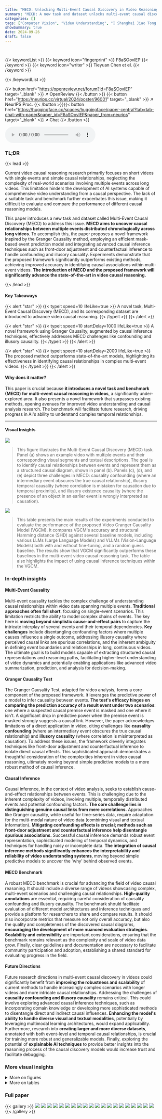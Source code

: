 ```yaml
---
title: "MECD: Unlocking Multi-Event Causal Discovery in Video Reasoning"
summary: "MECD: A new task and dataset unlocks multi-event causal discovery in videos, enabling a novel framework that outperforms existing models by efficiently identifying causal relationships between chronol..."
categories: []
tags: ["Computer Vision", "Video Understanding", "🏢 Shanghai Jiao Tong University",]
showSummary: true
date: 2024-09-26
draft: false
---
```


<br>

{{< keywordList >}}
{{< keyword icon="fingerprint" >}} F8aSOovlEP {{< /keyword >}}
{{< keyword icon="writer" >}} Tieyuan Chen et el. {{< /keyword >}}
 
{{< /keywordList >}}

{{< button href="https://openreview.net/forum?id=F8aSOovlEP" target="_blank" >}}
↗ OpenReview
{{< /button >}}
{{< button href="https://neurips.cc/virtual/2024/poster/96001" target="_blank" >}}
↗ NeurIPS Proc.
{{< /button >}}{{< button href="https://huggingface.co/spaces/huggingface/paper-central?tab=tab-chat-with-paper&paper_id=F8aSOovlEP&paper_from=neurips" target="_blank" >}}
↗ Chat
{{< /button >}}



<audio controls>
    <source src="https://ai-paper-reviewer.com/F8aSOovlEP/podcast.wav" type="audio/wav">
    Your browser does not support the audio element.
</audio>


### TL;DR


{{< lead >}}

Current video causal reasoning research primarily focuses on short videos with single events and simple causal relationships, neglecting the complexity of real-world scenarios involving multiple events across long videos. This limitation hinders the development of AI systems capable of comprehensive video understanding from a causal perspective.  The lack of a suitable task and benchmark further exacerbates this issue, making it difficult to evaluate and compare the performance of different causal reasoning models. 

This paper introduces a new task and dataset called Multi-Event Causal Discovery (MECD) to address this issue.  **MECD aims to uncover causal relationships between multiple events distributed chronologically across long videos**.  To accomplish this, the paper proposes a novel framework inspired by the Granger Causality method, employing an efficient mask-based event prediction model and integrating advanced causal inference techniques such as front-door adjustment and counterfactual inference to handle confounding and illusory causality.  Experiments demonstrate that the proposed framework significantly outperforms existing methods, achieving improved accuracy in identifying causal associations within multi-event videos.  **The introduction of MECD and the proposed framework will significantly advance the state-of-the-art in video causal reasoning.**

{{< /lead >}}


#### Key Takeaways

{{< alert "star" >}}
{{< typeit speed=10 lifeLike=true >}} A novel task, Multi-Event Causal Discovery (MECD), and its corresponding dataset are introduced to advance video causal reasoning. {{< /typeit >}}
{{< /alert >}}

{{< alert "star" >}}
{{< typeit speed=10 startDelay=1000 lifeLike=true >}} A novel framework using Granger Causality, augmented by causal inference techniques, effectively addresses MECD challenges like confounding and illusory causality. {{< /typeit >}}
{{< /alert >}}

{{< alert "star" >}}
{{< typeit speed=10 startDelay=2000 lifeLike=true >}} The proposed method outperforms state-of-the-art models, highlighting its effectiveness in identifying causal relationships in complex multi-event videos. {{< /typeit >}}
{{< /alert >}}

#### Why does it matter?
This paper is crucial because **it introduces a novel task and benchmark (MECD) for multi-event causal reasoning in videos**, a significantly under-explored area.  It also presents a novel framework that surpasses existing methods, opening avenues for improved video understanding and causal analysis research. The benchmark will facilitate future research, driving progress in AI's ability to understand complex temporal relationships.

------
#### Visual Insights



![](https://ai-paper-reviewer.com/F8aSOovlEP/figures_1_1.jpg)

> This figure illustrates the Multi-Event Causal Discovery (MECD) task.  Panel (a) shows an example video with multiple events and their corresponding visual segments and textual descriptions.  The goal is to identify causal relationships between events and represent them as a structured causal diagram, shown in panel (b). Panels (c), (d), and (e) depict three challenges in MECD: causality confounding (where an intermediary event obscures the true causal relationship), illusory temporal causality (where correlation is mistaken for causation due to temporal proximity), and illusory existence causality (where the presence of an object in an earlier event is wrongly interpreted as causation).





![](https://ai-paper-reviewer.com/F8aSOovlEP/tables_7_1.jpg)

> This table presents the main results of the experiments conducted to evaluate the performance of the proposed Video Granger Causality Model (VGCM).  It compares VGCM's accuracy and structural Hamming distance (SHD) against several baseline models, including various LLMs (Large Language Models) and VLLMs (Vision-Language Models) both with and without fine-tuning,  and a random guess baseline. The results show that VGCM significantly outperforms these baselines in the multi-event video causal reasoning task. The table also highlights the impact of using causal inference techniques within the VGCM.





### In-depth insights


#### Multi-Event Causality
Multi-event causality tackles the complex challenge of understanding causal relationships within video data spanning multiple events.  **Traditional approaches often fall short**, focusing on single-event scenarios.  This limitation restricts the ability to model complex chains of events.  The key here is **moving beyond simplistic cause-and-effect pairs** to capture the intricate interplay of several events and their temporal dependencies.  **Key challenges** include disentangling confounding factors where multiple causes influence a single outcome, addressing illusory causality where perceived causal links are spurious correlations, and the inherent ambiguity in defining event boundaries and relationships in long, continuous videos.  The ultimate goal is to build models capable of extracting structured causal representations and reasoning paths, facilitating higher-level understanding of video dynamics and potentially enabling applications like advanced video summarization, prediction, and analysis for decision-making.

#### Granger Causality Test
The Granger Causality Test, adapted for video analysis, forms a core component of the proposed framework.  It leverages the predictive power of a model to infer causality between events.  **The test's efficacy hinges on comparing the prediction accuracy of a result event under two scenarios**: one where a suspected causal premise event is masked and one where it isn't. A significant drop in predictive power when the premise event is masked strongly suggests a causal link.  However, the paper acknowledges limitations of a direct application in video, citing challenges like **causality confounding** (where an intermediary event obscures the true causal relationship) and **illusory causality** (where correlation is misinterpreted as causation). To address these issues, the framework cleverly integrates techniques like front-door adjustment and counterfactual inference to isolate direct causal effects.  This sophisticated approach demonstrates a thoughtful consideration of the complexities inherent in video causal reasoning, ultimately moving beyond simple predictive models to a more robust method of causal inference.

#### Causal Inference
Causal inference, in the context of video analysis, seeks to establish cause-and-effect relationships between events.  This is challenging due to the inherent complexity of videos, involving multiple, temporally distributed events and potential confounding factors.  **The core challenge lies in distinguishing genuine causal links from mere correlations.**  Approaches like Granger causality, while useful for time-series data, require adaptation for the multi-modal nature of video data (combining visual and textual information).  **Mitigating confounding effects is crucial; methods such as front-door adjustment and counterfactual inference help disentangle spurious associations.**  Successful causal inference demands robust event representation, sophisticated modeling of temporal dynamics, and techniques for handling noisy or incomplete data. **The integration of causal inference methods significantly enhances the interpretability and reliability of video understanding systems**, moving beyond simple predictive models to uncover the 'why' behind observed events.

#### MECD Benchmark
A robust MECD benchmark is crucial for advancing the field of video causal reasoning.  It should include a diverse range of videos showcasing complex, multi-event scenarios and challenging causal relationships. **High-quality annotations** are essential, requiring careful consideration of causality confounding and illusory causality.  The benchmark should facilitate evaluation of different model architectures and inference techniques and provide a platform for researchers to share and compare results. It should also incorporate metrics that measure not only overall accuracy, but also the quality and completeness of the discovered causal diagrams, **encouraging the development of more nuanced evaluation strategies**.  **Scalability and extensibility** are important considerations, ensuring that the benchmark remains relevant as the complexity and scale of video data grow.  Finally, clear guidelines and documentation are necessary to facilitate community participation and adoption, establishing a shared standard for evaluating progress in the field.

#### Future Directions
Future research directions in multi-event causal discovery in videos could significantly benefit from **improving the robustness and scalability** of current methods to handle increasingly complex scenarios with longer videos and more intricate causal relationships.  Addressing the challenges of **causality confounding and illusory causality** remains critical.  This could involve exploring advanced causal inference techniques, such as incorporating domain knowledge or developing more sophisticated methods to disentangle direct and indirect causal influences. **Enhancing the model's ability to handle diverse visual and textual modalities**, potentially by leveraging multimodal learning architectures, would expand applicability.  Furthermore, research into **creating larger and more diverse datasets**, annotated with both event-level and temporal causal relationships, is crucial for training more robust and generalizable models.  Finally, exploring the potential of **explainable AI techniques** to provide better insights into the reasoning process of the causal discovery models would increase trust and facilitate debugging.


### More visual insights

<details>
<summary>More on figures
</summary>


![](https://ai-paper-reviewer.com/F8aSOovlEP/figures_3_1.jpg)

> This figure shows the composition of the MECD dataset.  (a1) displays five main video categories (Sports & Competition, Making & Creating, Daily Activities, Performing & Displaying, Interaction & Socializing) and a word cloud summarizing the common activities within each category.  (a2) shows two graphs: the first graph shows the relationship between the position of an event and its likelihood of having a causal relation with the final event, with the second-to-last event being the most influential; and the second graph is a histogram illustrating the distribution of the number of events per video in the dataset.


![](https://ai-paper-reviewer.com/F8aSOovlEP/figures_4_1.jpg)

> This figure illustrates the architecture of the Video Granger Causality Model (VGCM).  The model takes video and caption data as input, processes them through separate video and caption encoders. These encodings are then fed into a multi-modal decoder, which has two branches. One branch uses all premise events (unmasked) to predict the result event, while the other masks a single premise event at a time to assess its causal impact. The results are then compared by a relation head that determines whether a causal relation exists between the premise and result events, alongside a caption head to predict the textual description of the result event.


![](https://ai-paper-reviewer.com/F8aSOovlEP/figures_6_1.jpg)

> This figure illustrates how causality confounding and illusory causality affect causal relationships in multi-event videos.  Panel (a1) shows a simplified causal diagram with three events (ek-1, ek, ek+1) leading to a result event (eN).  When the middle event (ek) is masked (removed from consideration), the direct causal effect from ek-1 to eN is lost (blue dotted line), and a spurious causal link between ek+1 and eN might appear (red dotted line). Panel (a2) details the methods to handle this: Frontdoor adjustment addresses the missing link from ek-1 to eN; Counterfactual intervention removes the spurious link from ek+1 to eN; and an Existence-only path addresses the issue of illusory existence causality.


![](https://ai-paper-reviewer.com/F8aSOovlEP/figures_8_1.jpg)

> This figure shows the robustness of the MECD model to different factors such as noise in the data and the amount of training data. The blue line shows the accuracy when a random percentage of the causal relations are flipped, simulating noise in the data. The red line shows the accuracy as the amount of training data increases. As can be seen, the model is relatively robust to both noise and variations in the amount of training data.


![](https://ai-paper-reviewer.com/F8aSOovlEP/figures_8_2.jpg)

> This figure shows the results of an ablation study evaluating the impact of counterfactual intervention on the similarity between the output features with and without masking a causal premise event. The x-axis represents the training epoch, and the y-axis represents the ratio of similarities between output features with and without masking. The blue line represents the results with counterfactual intervention, and the red line represents the results without it. The figure demonstrates that counterfactual intervention effectively reduces the similarity between the output features when masking a causal premise event, indicating its effectiveness in mitigating causality confounding and improving the accuracy of causal discovery.


![](https://ai-paper-reviewer.com/F8aSOovlEP/figures_8_3.jpg)

> This figure visualizes a complete causal diagram generated by the VGCM model.  The diagram shows multiple events chronologically arranged and connected by causal links.  These links indicate how premise events causally influence the result event.  The diagram effectively demonstrates the model's ability to represent complex multi-event causal relationships in a structured format.


![](https://ai-paper-reviewer.com/F8aSOovlEP/figures_9_1.jpg)

> This figure illustrates the impact of masking an intermediate event (ek) on the causal relationships between adjacent events and the final event (en).  Panel (a1) shows how masking ek can lead to either a missing causal effect (red arrow) from the event before ek (ek-1) to en, or a redundant causal effect (blue arrow) from the event after ek (ek+1) to en.  Panel (a2) demonstrates how causal inference techniques, specifically front-door adjustment and counterfactual intervention, are used to address these issues of confounding.  Front-door adjustment is used to compensate for the missing causal effect while counterfactual intervention is used to remove the redundant causal effect.  The chain of thoughts and existence-only descriptions help to mitigate illusory causality.


![](https://ai-paper-reviewer.com/F8aSOovlEP/figures_15_1.jpg)

> This figure illustrates the concept of causality confounding and illusory causality and how the proposed method addresses these challenges.  Panel (a1) shows a causal chain where the removal of an intermediate event (e<sub>k</sub>) affects the causality between other events, requiring compensation (red) and removal (blue) of causal effects. Panel (a2) details the causal inference techniques (front-door adjustment and counterfactual inference) used to address these issues, resulting in a more accurate representation of causality.


![](https://ai-paper-reviewer.com/F8aSOovlEP/figures_15_2.jpg)

> This figure shows a complete causal diagram generated by the VGCM model.  It visually represents the causal relationships between multiple events in a video, illustrating how premise events contribute to the final result event. The diagram provides a comprehensive and structured overview of the causal chain, allowing for a clearer understanding of the complex interactions between various events.


![](https://ai-paper-reviewer.com/F8aSOovlEP/figures_15_3.jpg)

> This figure illustrates the causal effects of adjacent events when a premise event (ek) is masked in the Video Granger Causality Model (VGCM).  Panel (a1) shows how masking ek disrupts the causal relationships, causing a confounding effect.  The red arrows represent causal effects that are lost (missing) because ek is masked, requiring compensation. The blue arrows represent causal effects that are redundant because ek is masked and can be removed. Panel (a2) depicts the causal inference methods, front-door adjustment and counterfactual inference, used by VGCM to compensate for the missing effects and remove redundant ones.  The introduction of chain of thoughts and existence-only descriptions are also highlighted to address illusory causality.


![](https://ai-paper-reviewer.com/F8aSOovlEP/figures_16_1.jpg)

> This figure showcases instances where GPT-4 incorrectly identifies causal relationships in videos. The errors stem from two main sources: confusing correlations with causality (illusory causality) and misinterpreting emotional expressions as causal factors.  The examples highlight how GPT-4 struggles to differentiate between objective causal links and subjective interpretations of events, leading to inaccurate causal inferences. 


![](https://ai-paper-reviewer.com/F8aSOovlEP/figures_16_2.jpg)

> This figure illustrates the Multi-Event Causal Discovery (MECD) task.  Panel (a) shows an example of the task, where multiple premise events (events leading up to the final event) are shown chronologically, along with their corresponding video segments and textual descriptions. The goal is to determine causal relationships between the premise events and the final result event, and represent these relationships in a causal diagram. Panels (c), (d), and (e) illustrate confounding and illusory causality, which are challenges the MECD task addresses.


![](https://ai-paper-reviewer.com/F8aSOovlEP/figures_17_1.jpg)

> This figure illustrates the architecture of the Video Granger Causality Model (VGCM).  The model takes video and caption data as input, processes them through separate encoders, and then fuses the information in a multi-modal decoder. Two heads, a caption head and a relation head, are used for event prediction and causal relation discovery, respectively. The caption head predicts the result event based on the unmasked premise events, while the relation head identifies causal relationships by comparing predictions with and without masking premise events. This allows for the determination of causal links between events. 


![](https://ai-paper-reviewer.com/F8aSOovlEP/figures_18_1.jpg)

> This figure shows how the accuracy of the model changes as the number of examples in few-shot learning increases.  The x-axis represents the number of examples used, and the y-axis represents the top-1 accuracy.  The accuracy shows a slight increase with an increasing number of examples until it plateaus after around 3 examples. This suggests that adding more examples beyond a certain point provides minimal additional benefit to the model's performance.


</details>




<details>
<summary>More on tables
</summary>


![](https://ai-paper-reviewer.com/F8aSOovlEP/tables_7_2.jpg)
> This table presents the main results of the experiments conducted to evaluate the performance of the proposed Video Granger Causality Model (VGCM) for multi-event video causal discovery.  It compares the accuracy of VGCM against several baseline models, including traditional multi-modal models, large language models (LLMs), and video-LLMs.  The results show that VGCM outperforms the state-of-the-art models, demonstrating its effectiveness in discovering causal relations within multi-event videos. The table also includes results with and without causal inference methods integrated into the VGCM, highlighting their impact on performance.

![](https://ai-paper-reviewer.com/F8aSOovlEP/tables_9_1.jpg)
> This table presents the main results of the experiments conducted to evaluate the performance of the proposed Video Granger Causality Model (VGCM). It compares the accuracy of VGCM against several baseline models, including various LLMs and VLLMs, in the task of multi-event causal discovery.  The table highlights that VGCM outperforms other models, particularly GPT-4 and VideoLLaVA, demonstrating its effectiveness in identifying causal relationships within long videos containing multiple events.  It also shows results with and without causal inference applied and indicates which models were fine-tuned.

![](https://ai-paper-reviewer.com/F8aSOovlEP/tables_18_1.jpg)
> This table presents the results of an ablation study on the Video Granger Causality Model (VGCM).  The experiment explores the impact of masking different numbers of words from the caption of each premise event on the model's accuracy in predicting causal relationships. The accuracy is evaluated under different masking scenarios (2, 5, 8, and 11 words per event).  A separate row shows the accuracy when 30 frames are masked at the same time.

![](https://ai-paper-reviewer.com/F8aSOovlEP/tables_18_2.jpg)
> This table presents the results of an ablation study conducted to evaluate the impact of masking visual input (video frames) on the performance of the Video Granger Causality Model (VGCM).  The model's accuracy in predicting causal relations is measured under different levels of visual masking (5, 15, 20, and 40 frames masked per event). A comparison is made with a non-masked condition for baseline accuracy. The impact of simultaneous masking of both visual and textual data is also examined by comparing the accuracy of masking 20 frames and 10 words compared to only masking 20 frames.

</details>




### Full paper

{{< gallery >}}
<img src="https://ai-paper-reviewer.com/F8aSOovlEP/1.png" class="grid-w50 md:grid-w33 xl:grid-w25" />
<img src="https://ai-paper-reviewer.com/F8aSOovlEP/2.png" class="grid-w50 md:grid-w33 xl:grid-w25" />
<img src="https://ai-paper-reviewer.com/F8aSOovlEP/3.png" class="grid-w50 md:grid-w33 xl:grid-w25" />
<img src="https://ai-paper-reviewer.com/F8aSOovlEP/4.png" class="grid-w50 md:grid-w33 xl:grid-w25" />
<img src="https://ai-paper-reviewer.com/F8aSOovlEP/5.png" class="grid-w50 md:grid-w33 xl:grid-w25" />
<img src="https://ai-paper-reviewer.com/F8aSOovlEP/6.png" class="grid-w50 md:grid-w33 xl:grid-w25" />
<img src="https://ai-paper-reviewer.com/F8aSOovlEP/7.png" class="grid-w50 md:grid-w33 xl:grid-w25" />
<img src="https://ai-paper-reviewer.com/F8aSOovlEP/8.png" class="grid-w50 md:grid-w33 xl:grid-w25" />
<img src="https://ai-paper-reviewer.com/F8aSOovlEP/9.png" class="grid-w50 md:grid-w33 xl:grid-w25" />
<img src="https://ai-paper-reviewer.com/F8aSOovlEP/10.png" class="grid-w50 md:grid-w33 xl:grid-w25" />
<img src="https://ai-paper-reviewer.com/F8aSOovlEP/11.png" class="grid-w50 md:grid-w33 xl:grid-w25" />
<img src="https://ai-paper-reviewer.com/F8aSOovlEP/12.png" class="grid-w50 md:grid-w33 xl:grid-w25" />
<img src="https://ai-paper-reviewer.com/F8aSOovlEP/13.png" class="grid-w50 md:grid-w33 xl:grid-w25" />
<img src="https://ai-paper-reviewer.com/F8aSOovlEP/14.png" class="grid-w50 md:grid-w33 xl:grid-w25" />
<img src="https://ai-paper-reviewer.com/F8aSOovlEP/15.png" class="grid-w50 md:grid-w33 xl:grid-w25" />
<img src="https://ai-paper-reviewer.com/F8aSOovlEP/16.png" class="grid-w50 md:grid-w33 xl:grid-w25" />
<img src="https://ai-paper-reviewer.com/F8aSOovlEP/17.png" class="grid-w50 md:grid-w33 xl:grid-w25" />
<img src="https://ai-paper-reviewer.com/F8aSOovlEP/18.png" class="grid-w50 md:grid-w33 xl:grid-w25" />
<img src="https://ai-paper-reviewer.com/F8aSOovlEP/19.png" class="grid-w50 md:grid-w33 xl:grid-w25" />
<img src="https://ai-paper-reviewer.com/F8aSOovlEP/20.png" class="grid-w50 md:grid-w33 xl:grid-w25" />
{{< /gallery >}}